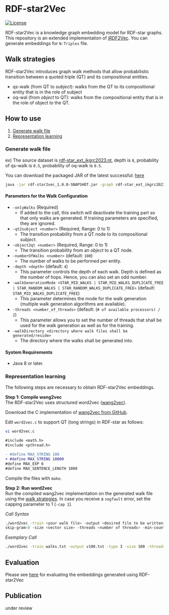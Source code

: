 # RDF-star2Vec
[![License](https://img.shields.io/github/license/dwslab/jRDF2Vec)](https://github.com/dwslab/jRDF2Vec/blob/master/LICENSE)


RDF-star2Vec is a knowledge graph embedding model for RDF-star graphs. This repository is an extended implementation of <a href="https://github.com/dwslab/jRDF2Vec" target="_blank">jRDF2Vec</a>.
You can generate embeddings for `N-Triples` file.

## Walk strategies
RDF-star2Vec introduces graph walk methods that allow probabilistic transition between a quoted triple (QT) and its compositional entities.

- qs-walk (from QT to <i>subject</i>): walks from the QT to its compositional entity that is in the role of subject 
- oq-wal (from <i>object</i> to QT): walks from the compositional entity that is in the role of object to the QT.

## How to use

1. [Generate walk file](#generate-walk-file)
2. [Representation learning](#representation-learning)

### Generate walk file
ex) The source dataset is [rdf-star_ext_ikgrc2023.nt](https://github.com/aistairc/KGRC-RDF-star/blob/main/rdf-star_ext_ikgrc2023.nt), depth is `8`, probability of qs-walk is `0.5`, probability of oq-walk is `0.5`.

You can download the packaged JAR of the latest successful: [here](https://github.com/aistairc/RDF-star2Vec/releases)

```bash
java -jar rdf-star2vec_1.0.0-SNAPSHOT.jar -graph rdf-star_ext_ikgrc2023.nt -onlyWalks -walkDir experiment/ -walkGenerationMode STAR_MID_WALKS_DUPLICATE_FREE -depth 8 -qt2subject 0.5 -object2qt 0.5
```

#### Parameters for the Walk Configuration
- `-onlyWalks` (Required)
    - If added to the call, this switch will deactivate the training part so that only walks are generated. If training parameters are specified, they are ignored.
- `-qt2subject <number>` (Required, Range: 0 to 1)
    - The transition probability from a QT node to its compositional <i>subject</i>.
- `-object2qt <number>` (Required, Range: 0 to 1)
    - The transition probability from an <i>object</i> to a QT node.
- `-numberOfWalks <number>` (default: `100`)
    - The number of walks to be performed per entity.
- `-depth <depth>` (default: `4`)
    - This parameter controls the depth of each walk. Depth is defined as the number of hops. Hence, you can also set an odd number.
- `-walkGenerationMode <STAR_MID_WALKS | STAR_MID_WALKS_DUPLICATE_FREE | STAR_RANDOM_WALKS | STAR_RANDOM_WALKS_DUPLICATE_FREE>` (default: `STAR_MID_WALKS_DUPLICATE_FREE`)
    - This parameter determines the mode for the walk generation (multiple walk generation algorithms are available).
- `-threads <number_of_threads>` (default: (`# of available processors) / 2`)
    - This parameter allows you to set the number of threads that shall be used for the walk generation as well as for the training.
- `-walkDirectory <directory where walk files shall be generated/reside>`
    - The directory where the walks shall be generated into.


#### System Requirements
- Java 8 or later.

### Representation learning

The following steps are necessary to obtain RDF-star2Vec embeddings.

**Step 1: Compile wang2vec**<br/>
The RDF-star2Vec uses structured word2vec ([wang2vec](https://github.com/wlin12/wang2vec)).

Download the C implementation of [wang2vec from GitHub](https://github.com/wlin12/wang2vec).

Edit `word2vec.c` to support QT (long strings) in RDF-star as follows:
```bash
vi word2vec.c
```
```diff
#include <math.h>
#include <pthread.h>

- #define MAX_STRING 100
+ #define MAX_STRING 10000
#define MAX_EXP 6
#define MAX_SENTENCE_LENGTH 1000
```

Compile the files with `make`.

**Step 2: Run word2vec**<br/>
Run the compiled wang2vec implementation on the generated walk file using the [walk strategies](#walk-strategies). In case you receive a `segfault` error,
set the capping parameter to 1 (`-cap 1`).

*Call Syntax*<br/>
```bash
./word2vec -train <your walk file> -output <desired file to be written> - type <1 (skip-gram) or 3 (structured 
skip-gram>) -size <vector size> -threads <number of threads> -min-count 0 -cap 1  
```

*Exemplary Call*<br/>
```bash
./word2vec -train walks.txt -output v100.txt -type 3 -size 100 -threads 4 -min-count 0 -cap 1  
```

## Evaluation

Please see [here](https://github.com/aistairc/GEval-forKGRC-RDF-star) for evaluating the embeddings generated using RDF-star2Vec

## Publication
under review
